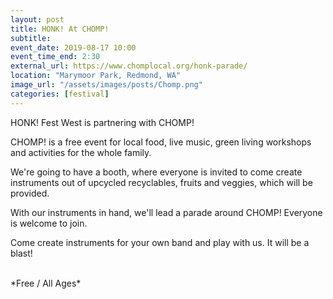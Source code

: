 ```yaml
---
layout: post
title: HONK! At CHOMP!
subtitle: 
event_date: 2019-08-17 10:00
event_time_end: 2:30
external_url: https://www.chomplocal.org/honk-parade/
location: "Marymoor Park, Redmond, WA"
image_url: "/assets/images/posts/Chomp.png"
categories: [festival]
---
```


HONK! Fest West is partnering with CHOMP!

CHOMP! is a free event for local food, live music, green living workshops and activities for the whole family.

We're going to have a booth, where everyone is invited to come create instruments out of upcycled recyclables, fruits and veggies, which will be provided.

With our instruments in hand, we'll lead a parade around CHOMP! Everyone is welcome to join.

Come create instruments for your own band and play with us. It will be a blast!

<br/>
*Free / All Ages*
